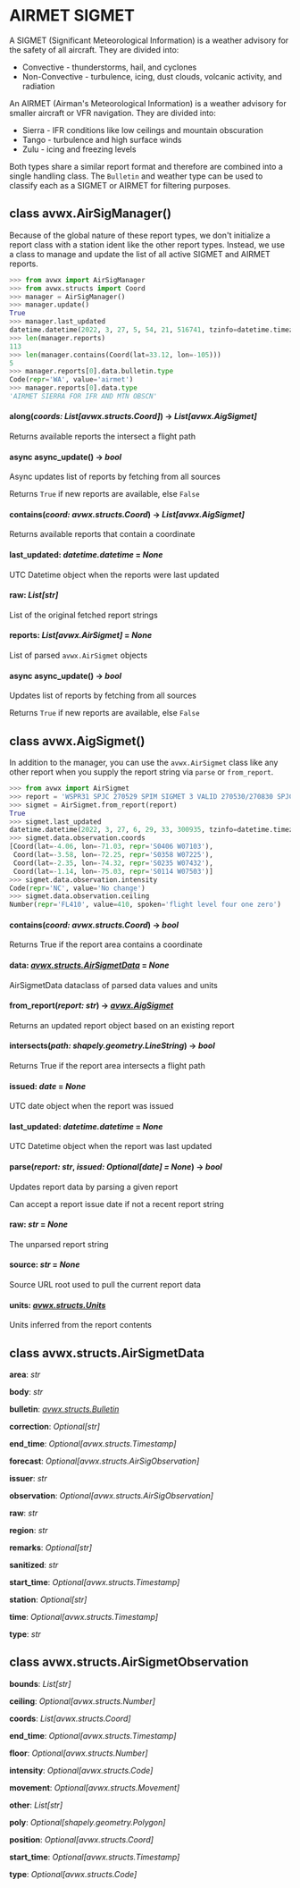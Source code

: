 # AIRMET SIGMET

A SIGMET (Significant Meteorological Information) is a weather advisory for the safety of all aircraft. They are divided into:

- Convective - thunderstorms, hail, and cyclones
- Non-Convective - turbulence, icing, dust clouds, volcanic activity, and radiation

An AIRMET (Airman's Meteorological Information) is a weather advisory for smaller aircraft or VFR navigation. They are divided into:

- Sierra - IFR conditions like low ceilings and mountain obscuration
- Tango - turbulence and high surface winds
- Zulu - icing and freezing levels

Both types share a similar report format and therefore are combined into a single handling class. The `Bulletin` and weather type can be used to classify each as a SIGMET or AIRMET for filtering purposes.

## class avwx.**AirSigManager**()

Because of the global nature of these report types, we don't initialize a report class with a station ident like the other report types. Instead, we use a class to manage and update the list of all active SIGMET and AIRMET reports.

```python
>>> from avwx import AirSigManager
>>> from avwx.structs import Coord
>>> manager = AirSigManager()
>>> manager.update()
True
>>> manager.last_updated
datetime.datetime(2022, 3, 27, 5, 54, 21, 516741, tzinfo=datetime.timezone.utc)
>>> len(manager.reports)
113
>>> len(manager.contains(Coord(lat=33.12, lon=-105)))
5
>>> manager.reports[0].data.bulletin.type
Code(repr='WA', value='airmet')
>>> manager.reports[0].data.type
'AIRMET SIERRA FOR IFR AND MTN OBSCN'
```

#### **along**(*coords: List[avwx.structs.Coord]*) -> *List[avwx.AigSigmet]*

Returns available reports the intersect a flight path

#### async **async_update**() -> *bool*

Async updates list of reports by fetching from all sources

Returns `True` if new reports are available, else `False`

#### **contains**(*coord: avwx.structs.Coord*) -> *List[avwx.AigSigmet]*

Returns available reports that contain a coordinate

#### **last_updated**: *datetime.datetime* = *None*

UTC Datetime object when the reports were last updated

#### **raw**: *List[str]*

List of the original fetched report strings

#### **reports**: *List[avwx.AirSigmet]* = *None*

List of parsed `avwx.AirSigmet` objects

#### async **async_update**() -> *bool*

Updates list of reports by fetching from all sources

Returns `True` if new reports are available, else `False`

## class avwx.**AigSigmet**()

In addition to the manager, you can use the `avwx.AirSigmet` class like any other report when you supply the report string via `parse` or `from_report`.

```python
>>> from avwx import AirSigmet
>>> report = 'WSPR31 SPJC 270529 SPIM SIGMET 3 VALID 270530/270830 SPJC- SPIM LIMA FIR EMBD TS OBS AT 0510Z NE OF LINE S0406 W07103 - S0358 W07225 - S0235 W07432 - S0114 W07503 TOP FL410 MOV SW NC='
>>> sigmet = AirSigmet.from_report(report)
True
>>> sigmet.last_updated
datetime.datetime(2022, 3, 27, 6, 29, 33, 300935, tzinfo=datetime.timezone.utc)
>>> sigmet.data.observation.coords
[Coord(lat=-4.06, lon=-71.03, repr='S0406 W07103'),
 Coord(lat=-3.58, lon=-72.25, repr='S0358 W07225'),
 Coord(lat=-2.35, lon=-74.32, repr='S0235 W07432'),
 Coord(lat=-1.14, lon=-75.03, repr='S0114 W07503')]
>>> sigmet.data.observation.intensity
Code(repr='NC', value='No change')
>>> sigmet.data.observation.ceiling
Number(repr='FL410', value=410, spoken='flight level four one zero')
```

#### **contains**(*coord: avwx.structs.Coord*) -> *bool*

Returns True if the report area contains a coordinate

#### **data**: *[avwx.structs.AirSigmetData](#class-avwxstructsairsigmetdata)* = *None*

AirSigmetData dataclass of parsed data values and units

#### **from_report**(*report: str*) -> *[avwx.AigSigmet](#class-avwxaigsigmet)*

Returns an updated report object based on an existing report

#### **intersects**(*path: shapely.geometry.LineString*) -> *bool*

Returns True if the report area intersects a flight path

#### **issued**: *date* = *None*

UTC date object when the report was issued

#### **last_updated**: *datetime.datetime* = *None*

UTC Datetime object when the report was last updated

#### **parse**(*report: str*, *issued: Optional[date] = None*) -> *bool*

Updates report data by parsing a given report

Can accept a report issue date if not a recent report string

#### **raw**: *str* = *None*

The unparsed report string

#### **source**: *str* = *None*

Source URL root used to pull the current report data

#### **units**: *[avwx.structs.Units](../util/structs#class-avwxstructsunits)*

Units inferred from the report contents

## class avwx.structs.**AirSigmetData**

**area**: *str*

**body**: *str*

**bulletin**: *[avwx.structs.Bulletin](../util/structs#class-avwxstructsbulletin)*

**correction**: *Optional[str]*

**end_time**: *Optional[avwx.structs.Timestamp]*

**forecast**: *Optional[avwx.structs.AirSigObservation]*

**issuer**: *str*

**observation**: *Optional[avwx.structs.AirSigObservation]*

**raw**: *str*

**region**: *str*

**remarks**: *Optional[str]*

**sanitized**: *str*

**start_time**: *Optional[avwx.structs.Timestamp]*

**station**: *Optional[str]*

**time**: *Optional[avwx.structs.Timestamp]*

**type**: *str*

## class avwx.structs.**AirSigmetObservation**

**bounds**: *List[str]*

**ceiling**: *Optional[avwx.structs.Number]*

**coords**: *List[avwx.structs.Coord]*

**end_time**: *Optional[avwx.structs.Timestamp]*

**floor**: *Optional[avwx.structs.Number]*

**intensity**: *Optional[avwx.structs.Code]*

**movement**: *Optional[avwx.structs.Movement]*

**other**: *List[str]*

**poly**: *Optional[shapely.geometry.Polygon]*

**position**: *Optional[avwx.structs.Coord]*

**start_time**: *Optional[avwx.structs.Timestamp]*

**type**: *Optional[avwx.structs.Code]*
